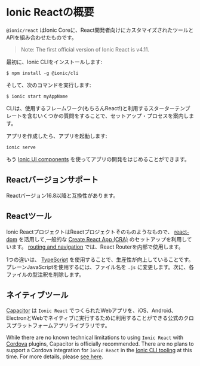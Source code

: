 ---
---

# Ionic Reactの概要

`@ionic/react` はIonic Coreに、React開発者向けにカスタマイズされたツールとAPIを組み合わせたものです。

> Note: The first official version of Ionic React is v4.11.

最初に、Ionic CLIをインストールします:

```shell
$ npm install -g @ionic/cli
```

そして、次のコマンドを実行します:

```shell
$ ionic start myAppName
```

CLIは、使用するフレームワーク(もちろんReact!)と利用するスターターテンプレートを含むいくつかの質問をすることで、セットアップ・プロセスを案内します。

アプリを作成したら、アプリを起動します:

```shell
ionic serve
```

もう [Ionic UI components](/docs/components) を使ってアプリの開発をはじめることができます。

## Reactバージョンサポート

Reactバージョン16.8以降と互換性があります。

## Reactツール

Ionic ReactプロジェクトはReactプロジェクトそのものようなもので、 [react-dom](https://reactjs.org/docs/react-dom.html) を活用して,一般的な [Create React App (CRA)](https://github.com/facebook/create-react-app) のセットアップを利用しています。 [routing and navigation](/docs/react/navigation) では、React Routerを内部で使用します。

1つの違いは、 [TypeScript](http://www.typescriptlang.org/) を使用することで、生産性が向上していることです。プレーンJavaScriptを使用するには、ファイル名を `.js` に変更します。次に、各ファイルの型注釈を削除します。

## ネイティブツール

[Capacitor](https://capacitor.ionicframework.com) は `Ionic React` でつくられたWebアプリを、iOS、Android、ElectronとWebでネイティブに実行するために利用することができる公式のクロスプラットフォームアプリライブラリです。

While there are no known technical limitations to using `Ionic React` with [Cordova](https://cordova.apache.org/) plugins, Capacitor is officially recommended. There are no plans to support a Cordova integration for `Ionic React` in the [Ionic CLI tooling](/docs/cli) at this time. For more details, please [see here](https://capacitor.ionicframework.com/docs/cordova).
